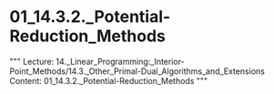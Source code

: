 # 01_14.3.2._Potential-Reduction_Methods

"""
Lecture: 14._Linear_Programming:_Interior-Point_Methods/14.3._Other_Primal-Dual_Algorithms_and_Extensions
Content: 01_14.3.2._Potential-Reduction_Methods
"""

